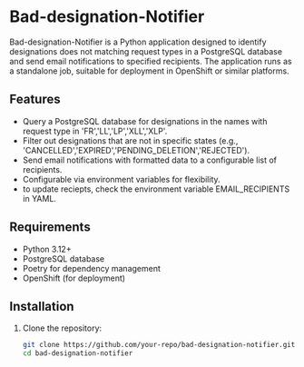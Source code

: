 # Bad-designation-Notifier

Bad-designation-Notifier is a Python application designed to identify designations does not matching request types in a PostgreSQL database and send email notifications to specified recipients. The application runs as a standalone job, suitable for deployment in OpenShift or similar platforms.

## Features
- Query a PostgreSQL database for designations in the names with request type in 'FR','LL','LP','XLL','XLP'.
- Filter out designations that are not in specific states (e.g., 'CANCELLED','EXPIRED','PENDING_DELETION','REJECTED').
- Send email notifications with formatted data to a configurable list of recipients.
- Configurable via environment variables for flexibility.
- to update reciepts, check the environment variable EMAIL_RECIPIENTS in YAML.

## Requirements
- Python 3.12+
- PostgreSQL database
- Poetry for dependency management
- OpenShift (for deployment)

## Installation

1. Clone the repository:
   ```bash
   git clone https://github.com/your-repo/bad-designation-notifier.git
   cd bad-designation-notifier
